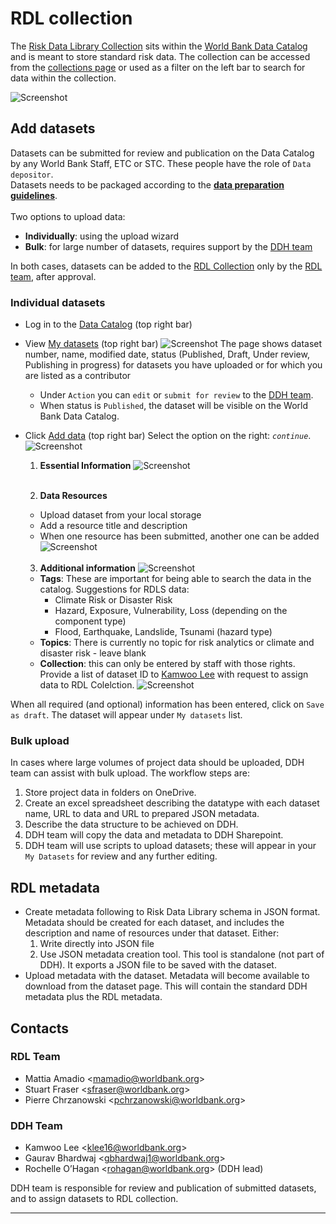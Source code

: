 # RDL collection

The [Risk Data Library Collection](https://datacatalog.worldbank.org/search/collections/Risk-Data-Library) sits within the [World Bank Data Catalog](https://datacatalog.worldbank.org) and is meant to store standard risk data.
The collection can be accessed from the [collections page](https://datacatalog.worldbank.org/search/collections/) or used as a filter on the left bar to search for data within the collection.

![Screenshot](../img/rdl_collection.png)

## Add datasets
Datasets can be submitted for review and publication on the Data Catalog by any World Bank Staff, ETC or STC. These people have the role of `Data depositor`.<br>
Datasets needs to be packaged according to the [**data preparation guidelines**](preparation).<br>
<br>
Two options to upload data:
- **Individually**: using the upload wizard
- **Bulk**: for large number of datasets, requires support by the [DDH team](#ddh-team)

In both cases, datasets can be added to the [RDL Collection](https://datacatalog.worldbank.org/search/collections/Risk-Data-Library) only by the [RDL team](#rdl-team), after approval.

### Individual datasets
- Log in to the [Data Catalog](https://datacatalog.worldbank.org/int/home) (top right bar)
- View [My datasets](https://datacatalog.worldbank.org/int/data/mydata) (top right bar)
  ![Screenshot](../img/rdl_ddh_mydata.png)
  The page shows dataset number, name, modified date, status (Published, Draft, Under review, Publishing in progress) for datasets you have uploaded or for which you are listed as a contributor
  - Under `Action` you can `edit` or `submit for review` to the [DDH team](#ddh-team).
  - When status is `Published`, the dataset will be visible on the World Bank Data Catalog.
- Click [Add data](https://datacatalog.worldbank.org/int/data/add) (top right bar)
Select the option on the right: _`continue`_.
![Screenshot](../img/rdl_ddh1.png)

  1. **Essential Information**
  ![Screenshot](../img/rdl_ddh2.png)<br><br>

  2. **Data Resources**
  - Upload dataset from your local storage
  - Add a resource title and description
  - When one resource has been submitted, another one can be added
  ![Screenshot](../img/rdl_ddh3.png)<br><br>

  3. **Additional information**
    ![Screenshot](../img/rdl_ddh_add.png)
  - **Tags**: These are important for being able to search the data in the catalog. Suggestions for RDLS data:
    - Climate Risk or Disaster Risk
    - Hazard, Exposure, Vulnerability, Loss (depending on the component type)
    - Flood, Earthquake, Landslide, Tsunami (hazard type)
  - **Topics**: There is currently no topic for risk analytics or climate and disaster risk - leave blank
  - **Collection**: this can only be entered by staff with those rights. Provide a list of dataset ID to [Kamwoo Lee](#ddh-team) with request to assign data to RDL Colelction.
  ![Screenshot](../img/rdl_ddh4.png)

When all required (and optional) information has been entered, click on `Save as draft`. The dataset will appear under `My datasets` list.

### Bulk upload
In cases where large volumes of project data should be uploaded, DDH team can assist with bulk upload. 
The workflow steps are:
1. Store project data in folders on OneDrive.
2. Create an excel spreadsheet describing the datatype with each dataset name, URL to data and URL to prepared JSON metadata. 
3. Describe the data structure to be achieved on DDH.
4. DDH team will copy the data and metadata to DDH Sharepoint.
5. DDH team will use scripts to upload datasets; these will appear in your `My Datasets` for review and any further editing.

## RDL metadata
- Create metadata following to Risk Data Library schema in JSON format. Metadata should be created for each dataset, and includes the description and name of resources under that dataset. Either:
  1. Write directly into JSON file
  2. Use JSON metadata creation tool. This tool is standalone (not part of DDH). It exports a JSON file to be saved with the dataset.
- Upload metadata with the dataset. Metadata will become available to download from the dataset page. This will contain the standard DDH metadata plus the RDL metadata.

## Contacts
### RDL Team
- Mattia Amadio <[mamadio@worldbank.org](mailto:mamadio@worldbank.org)>
- Stuart Fraser <[sfraser@worldbank.org](mailto:sfraser@worldbank.org)>
- Pierre Chrzanowski <[pchrzanowski@worldbank.org](mailto:pchrzanowski@worldbank.org)>

### DDH Team
- Kamwoo Lee <[klee16@worldbank.org](mailto:klee16@worldbank.org)>
- Gaurav Bhardwaj <[gbhardwaj1@worldbank.org](mailto:gbhardwaj1@worldbank.org)>
- Rochelle O’Hagan <[rohagan@worldbank.org](mailto:rohagan@worldbank.org)> (DDH lead)

DDH team is responsible for review and publication of submitted datasets, and to assign datasets to RDL collection.

<hr>